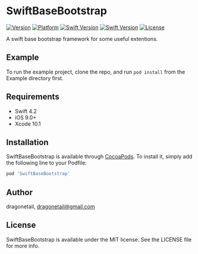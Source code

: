 # SwiftBaseBootstrap

[![Version](https://img.shields.io/cocoapods/v/SwiftBaseBootstrap.svg?style=flat)](https://cocoapods.org/pods/SwiftBaseBootstrap)
[![Platform](https://img.shields.io/cocoapods/p/SwiftBaseBootstrap.svg?style=flat)](https://cocoapods.org/pods/SwiftBaseBootstrap)
[![Swift Version](https://img.shields.io/badge/Swift-4.2-orange.svg)](https://swift.org/)
[![Swift Version](https://img.shields.io/badge/iOS-9.3-green.svg)](https://www.apple.com/ios/ios-9/)
[![License](https://img.shields.io/cocoapods/l/SwiftBaseBootstrap.svg?style=flat)](https://cocoapods.org/pods/SwiftBaseBootstrap)

A swift base bootstrap framework for some useful extentions.

## Example

To run the example project, clone the repo, and run `pod install` from the Example directory first.

## Requirements

- Swift 4.2
- iOS 9.0+
- Xcode 10.1

## Installation

SwiftBaseBootstrap is available through [CocoaPods](https://cocoapods.org). To install
it, simply add the following line to your Podfile:

```ruby
pod 'SwiftBaseBootstrap'
```

## Author

dragonetail, dragonetail@gmail.com

## License

SwiftBaseBootstrap is available under the MIT license. See the LICENSE file for more info.
